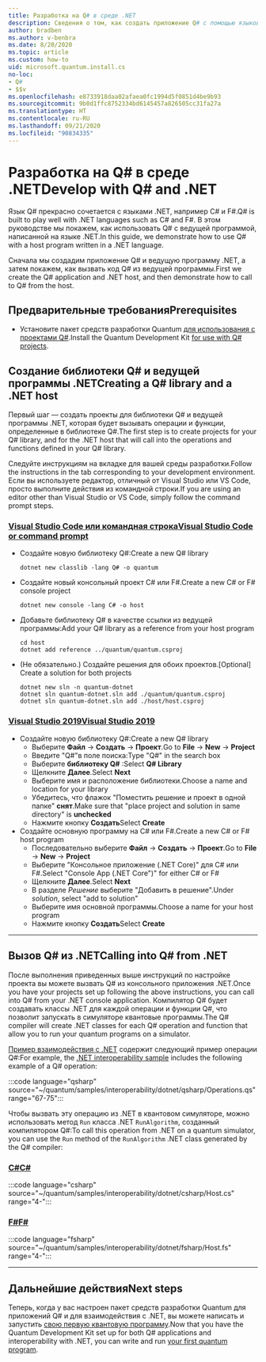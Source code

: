 ```yaml
---
title: Разработка на Q# в среде .NET
description: Сведения о том, как создать приложение Q# с помощью языков .NET.
author: bradben
ms.author: v-benbra
ms.date: 8/20/2020
ms.topic: article
ms.custom: how-to
uid: microsoft.quantum.install.cs
no-loc:
- Q#
- $$v
ms.openlocfilehash: e8733918daa02afaea0fc1994d5f0851d4be9b93
ms.sourcegitcommit: 9b0d1ffc8752334bd6145457a826505cc31fa27a
ms.translationtype: HT
ms.contentlocale: ru-RU
ms.lasthandoff: 09/21/2020
ms.locfileid: "90834335"
---
```

# <a name="develop-with-no-locq-and-net"></a><span data-ttu-id="60710-103">Разработка на Q# в среде .NET</span><span class="sxs-lookup"><span data-stu-id="60710-103">Develop with Q# and .NET</span></span>

<span data-ttu-id="60710-104">Язык Q# прекрасно сочетается с языками .NET, например C# и F#.</span><span class="sxs-lookup"><span data-stu-id="60710-104">Q# is built to play well with .NET languages such as C# and F#.</span></span>
<span data-ttu-id="60710-105">В этом руководстве мы покажем, как использовать Q# с ведущей программой, написанной на языке .NET.</span><span class="sxs-lookup"><span data-stu-id="60710-105">In this guide, we demonstrate how to use Q# with a host program written in a .NET language.</span></span>

<span data-ttu-id="60710-106">Сначала мы создадим приложение Q# и ведущую программу .NET, а затем покажем, как вызвать код Q# из ведущей программы.</span><span class="sxs-lookup"><span data-stu-id="60710-106">First we create the Q# application and .NET host, and then demonstrate how to call to Q# from the host.</span></span>

## <a name="prerequisites"></a><span data-ttu-id="60710-107">Предварительные требования</span><span class="sxs-lookup"><span data-stu-id="60710-107">Prerequisites</span></span>

- <span data-ttu-id="60710-108">Установите пакет средств разработки Quantum [для использования с проектами Q#](xref:microsoft.quantum.install.standalone).</span><span class="sxs-lookup"><span data-stu-id="60710-108">Install the Quantum Development Kit [for use with Q# projects](xref:microsoft.quantum.install.standalone).</span></span>

## <a name="creating-a-no-locq-library-and-a-net-host"></a><span data-ttu-id="60710-109">Создание библиотеки Q# и ведущей программы .NET</span><span class="sxs-lookup"><span data-stu-id="60710-109">Creating a Q# library and a .NET host</span></span>

<span data-ttu-id="60710-110">Первый шаг — создать проекты для библиотеки Q# и ведущей программы .NET, которая будет вызывать операции и функции, определенные в библиотеке Q#.</span><span class="sxs-lookup"><span data-stu-id="60710-110">The first step is to create projects for your Q# library, and for the .NET host that will call into the operations and functions defined in your Q# library.</span></span>

<span data-ttu-id="60710-111">Следуйте инструкциям на вкладке для вашей среды разработки.</span><span class="sxs-lookup"><span data-stu-id="60710-111">Follow the instructions in the tab corresponding to your development environment.</span></span>
<span data-ttu-id="60710-112">Если вы используете редактор, отличный от Visual Studio или VS Code, просто выполните действия из командной строки.</span><span class="sxs-lookup"><span data-stu-id="60710-112">If you are using an editor other than Visual Studio or VS Code, simply follow the command prompt steps.</span></span>

### <a name="visual-studio-code-or-command-prompt"></a>[<span data-ttu-id="60710-113">Visual Studio Code или командная строка</span><span class="sxs-lookup"><span data-stu-id="60710-113">Visual Studio Code or command prompt</span></span>](#tab/tabid-cmdline)

- <span data-ttu-id="60710-114">Создайте новую библиотеку Q#:</span><span class="sxs-lookup"><span data-stu-id="60710-114">Create a new Q# library</span></span>

  ```dotnetcli
  dotnet new classlib -lang Q# -o quantum
  ```

- <span data-ttu-id="60710-115">Создайте новый консольный проект C# или F#.</span><span class="sxs-lookup"><span data-stu-id="60710-115">Create a new C# or F# console project</span></span>

  ```dotnetcli
  dotnet new console -lang C# -o host  
  ```

- <span data-ttu-id="60710-116">Добавьте библиотеку Q# в качестве ссылки из ведущей программы:</span><span class="sxs-lookup"><span data-stu-id="60710-116">Add your Q# library as a reference from your host program</span></span>

  ```dotnetcli
  cd host
  dotnet add reference ../quantum/quantum.csproj
  ```

- <span data-ttu-id="60710-117">(Не обязательно.) Создайте решения для обоих проектов.</span><span class="sxs-lookup"><span data-stu-id="60710-117">[Optional] Create a solution for both projects</span></span>

  ```dotnetcli
  dotnet new sln -n quantum-dotnet
  dotnet sln quantum-dotnet.sln add ./quantum/quantum.csproj
  dotnet sln quantum-dotnet.sln add ./host/host.csproj
  ```

### <a name="visual-studio-2019"></a>[<span data-ttu-id="60710-118">Visual Studio 2019</span><span class="sxs-lookup"><span data-stu-id="60710-118">Visual Studio 2019</span></span>](#tab/tabid-vs2019)

- <span data-ttu-id="60710-119">Создайте новую библиотеку Q#:</span><span class="sxs-lookup"><span data-stu-id="60710-119">Create a new Q# library</span></span>
  - <span data-ttu-id="60710-120">Выберите **Файл** -> **Создать** -> **Проект**.</span><span class="sxs-lookup"><span data-stu-id="60710-120">Go to **File** -> **New** -> **Project**</span></span>
  - <span data-ttu-id="60710-121">Введите "Q#"в поле поиска:</span><span class="sxs-lookup"><span data-stu-id="60710-121">Type "Q#" in the search box</span></span>
  - <span data-ttu-id="60710-122">Выберите **библиотеку Q#** :</span><span class="sxs-lookup"><span data-stu-id="60710-122">Select **Q# Library**</span></span>
  - <span data-ttu-id="60710-123">Щелкните **Далее**.</span><span class="sxs-lookup"><span data-stu-id="60710-123">Select **Next**</span></span>
  - <span data-ttu-id="60710-124">Выберите имя и расположение библиотеки.</span><span class="sxs-lookup"><span data-stu-id="60710-124">Choose a name and location for your library</span></span>
  - <span data-ttu-id="60710-125">Убедитесь, что флажок "Поместить решение и проект в одной папке" **снят**.</span><span class="sxs-lookup"><span data-stu-id="60710-125">Make sure that "place project and solution in same directory" is **unchecked**</span></span>
  - <span data-ttu-id="60710-126">Нажмите кнопку **Создать**</span><span class="sxs-lookup"><span data-stu-id="60710-126">Select **Create**</span></span>
- <span data-ttu-id="60710-127">Создайте основную программу на C# или F#.</span><span class="sxs-lookup"><span data-stu-id="60710-127">Create a new C# or F# host program</span></span>
  - <span data-ttu-id="60710-128">Последовательно выберите **Файл** → **Создать** → **Проект**.</span><span class="sxs-lookup"><span data-stu-id="60710-128">Go to **File** → **New** → **Project**</span></span>
  - <span data-ttu-id="60710-129">Выберите "Консольное приложение (.NET Core)" для C# или F#.</span><span class="sxs-lookup"><span data-stu-id="60710-129">Select "Console App (.NET Core")" for either C# or F#</span></span>
  - <span data-ttu-id="60710-130">Щелкните **Далее**.</span><span class="sxs-lookup"><span data-stu-id="60710-130">Select **Next**</span></span>
  - <span data-ttu-id="60710-131">В разделе *Решение* выберите "Добавить в решение".</span><span class="sxs-lookup"><span data-stu-id="60710-131">Under *solution*, select "add to solution"</span></span>
  - <span data-ttu-id="60710-132">Выберите имя основной программы.</span><span class="sxs-lookup"><span data-stu-id="60710-132">Choose a name for your host program</span></span>
  - <span data-ttu-id="60710-133">Нажмите кнопку **Создать**</span><span class="sxs-lookup"><span data-stu-id="60710-133">Select **Create**</span></span>

***

## <a name="calling-into-no-locq-from-net"></a><span data-ttu-id="60710-134">Вызов Q# из .NET</span><span class="sxs-lookup"><span data-stu-id="60710-134">Calling into Q# from .NET</span></span>

<span data-ttu-id="60710-135">После выполнения приведенных выше инструкций по настройке проекта вы можете вызвать Q# из консольного приложения .NET.</span><span class="sxs-lookup"><span data-stu-id="60710-135">Once you have your projects set up following the above instructions, you can call into Q# from your .NET console application.</span></span>
<span data-ttu-id="60710-136">Компилятор Q# будет создавать классы .NET для каждой операции и функции Q#, что позволит запускать в симуляторе квантовые программы.</span><span class="sxs-lookup"><span data-stu-id="60710-136">The Q# compiler will create .NET classes for each Q# operation and function that allow you to run your quantum programs on a simulator.</span></span>

<span data-ttu-id="60710-137">[Пример взаимодействия с .NET](https://github.com/microsoft/Quantum/tree/main/samples/interoperability/dotnet) содержит следующий пример операции Q#:</span><span class="sxs-lookup"><span data-stu-id="60710-137">For example, the [.NET interoperability sample](https://github.com/microsoft/Quantum/tree/main/samples/interoperability/dotnet) includes the following example of a Q# operation:</span></span>

:::code language="qsharp" source="~/quantum/samples/interoperability/dotnet/qsharp/Operations.qs" range="67-75":::

<span data-ttu-id="60710-138">Чтобы вызвать эту операцию из .NET в квантовом симуляторе, можно использовать метод `Run` класса .NET `RunAlgorithm`, созданный компилятором Q#:</span><span class="sxs-lookup"><span data-stu-id="60710-138">To call this operation from .NET on a quantum simulator, you can use the `Run` method of the `RunAlgorithm` .NET class generated by the Q# compiler:</span></span>

### <a name="c"></a>[<span data-ttu-id="60710-139">C#</span><span class="sxs-lookup"><span data-stu-id="60710-139">C#</span></span>](#tab/tabid-csharp)

:::code language="csharp" source="~/quantum/samples/interoperability/dotnet/csharp/Host.cs" range="4-":::

### <a name="f"></a>[<span data-ttu-id="60710-140">F#</span><span class="sxs-lookup"><span data-stu-id="60710-140">F#</span></span>](#tab/tabid-fsharp)

:::code language="fsharp" source="~/quantum/samples/interoperability/dotnet/fsharp/Host.fs" range="4-":::

***
    
## <a name="next-steps"></a><span data-ttu-id="60710-141">Дальнейшие действия</span><span class="sxs-lookup"><span data-stu-id="60710-141">Next steps</span></span>

<span data-ttu-id="60710-142">Теперь, когда у вас настроен пакет средств разработки Quantum для приложений Q# и для взаимодействия с .NET, вы можете написать и запустить [свою первую квантовую программу](xref:microsoft.quantum.quickstarts.qrng).</span><span class="sxs-lookup"><span data-stu-id="60710-142">Now that you have the Quantum Development Kit set up for both Q# applications and interoperability with .NET, you can write and run [your first quantum program](xref:microsoft.quantum.quickstarts.qrng).</span></span>
